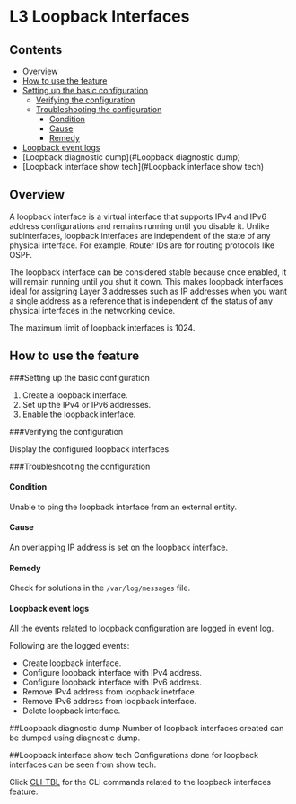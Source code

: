 # L3 Loopback Interfaces

## Contents
<!-- TOC depth:6 withLinks:1 updateOnSave:1 orderedList:0 -->

- [Overview](#overview)
 - [How to use the feature](#how-to-use-the-feature)
 - [Setting up the basic configuration](#setting-up-the-basic-configuration)
   - [Verifying the configuration](#verifying-the-configuration)
   - [Troubleshooting the configuration](#troubleshooting-the-configuration)
     - [Condition](#condition)
	 - [Cause](#cause)
	 - [Remedy](#remedy)
 - [Loopback event logs](#loopback-event-logs)
 - [Loopback diagnostic dump](#Loopback diagnostic dump)
 - [Loopback interface show tech](#Loopback interface show tech)

<!-- /TOC -->


## Overview
A loopback interface is a virtual interface that supports IPv4 and IPv6 address configurations and remains running until you disable it. Unlike subinterfaces, loopback interfaces are independent of the state of any physical interface. For example, Router IDs are for routing protocols like OSPF.

The loopback interface can be considered stable because once enabled, it will remain running until you shut it down. This makes loopback interfaces ideal for assigning Layer 3 addresses such as IP addresses when you want a single address as a reference that is independent of the status of any physical interfaces in the networking device.

The maximum limit of loopback interfaces is 1024.

## How to use the feature

###Setting up the basic configuration

 1. Create a loopback interface.
 2. Set up the IPv4 or IPv6 addresses.
 3. Enable the loopback interface.

###Verifying the configuration

Display the configured loopback interfaces.

###Troubleshooting the configuration

#### Condition
Unable to ping the loopback interface from an external entity.
#### Cause
An overlapping IP address is set on the loopback interface.
#### Remedy
Check for solutions in the `/var/log/messages` file.

#### Loopback event logs
All the events related to loopback configuration are logged in event log.

Following are the logged events:
- Create loopback interface.
- Configure loopback interface with IPv4 address.
- Configure loopback interface with IPv6 address.
- Remove IPv4 address from loopback inetrface.
- Remove IPv6 address from loopback interface.
- Delete loopback interface.

##Loopback diagnostic dump
Number of loopback interfaces created can be dumped using diagnostic dump.

##Loopback interface show tech
Configurations done for loopback interfaces can be seen from show tech.

Click [CLI-TBL](https://openswitch.net/cli_feature_name.html#cli_command_anchor) for the CLI commands related to the loopback interfaces feature.
